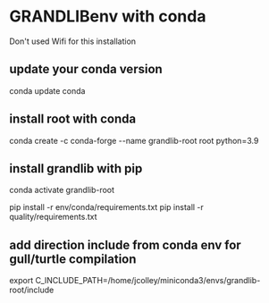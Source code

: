 # GRANDLIBenv with conda

Don't used Wifi for this installation


## update your conda version

conda update conda


## install root with conda

conda create -c conda-forge --name grandlib-root root python=3.9

## install grandlib with pip

conda activate grandlib-root

pip install -r env/conda/requirements.txt
pip install -r quality/requirements.txt

## add direction include from conda env for gull/turtle compilation

export C_INCLUDE_PATH=/home/jcolley/miniconda3/envs/grandlib-root/include
